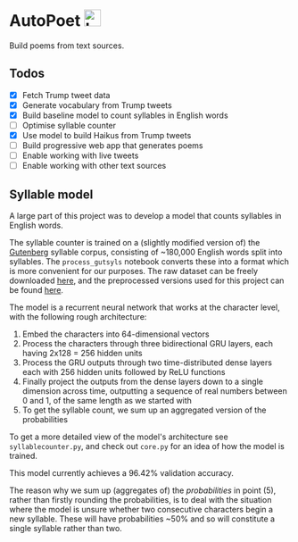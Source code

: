 # AutoPoet <img src="https://filedn.com/lRBwPhPxgV74tO0rDoe8SpH/autopoet_data/logo.png" width="30" height="30" alt="Logo of quill pen"/>

Build poems from text sources. 

## Todos

- [x] Fetch Trump tweet data
- [x] Generate vocabulary from Trump tweets
- [x] Build baseline model to count syllables in English words
- [ ] Optimise syllable counter
- [x] Use model to build Haikus from Trump tweets
- [ ] Build progressive web app that generates poems
- [ ] Enable working with live tweets
- [ ] Enable working with other text sources

## Syllable model

A large part of this project was to develop a model that counts syllables in English words. 

The syllable counter is trained on a (slightly modified version of) the [Gutenberg](https://en.wikipedia.org/wiki/Project_Gutenberg) syllable corpus, consisting of ~180,000 English words split into syllables. The `process_gutsyls` notebook converts these into a format which is more convenient for our purposes. The raw dataset can be freely downloaded [here](http://onlinebooks.library.upenn.edu/webbin/gutbook/lookup?num=3204), and the preprocessed versions used for this project can be found [here](https://filedn.com/lRBwPhPxgV74tO0rDoe8SpH/autopoet_data/).

The model is a recurrent neural network that works at the character level, with the following rough architecture:

1. Embed the characters into 64-dimensional vectors
2. Process the characters through three bidirectional GRU layers, each having 2x128 = 256 hidden units
3. Process the GRU outputs through two time-distributed dense layers each with 256 hidden units followed by ReLU functions
4. Finally project the outputs from the dense layers down to a single dimension across time, outputting a sequence of real numbers between 0 and 1, of the same length as we started with
5. To get the syllable count, we sum up an aggregated version of the probabilities

To get a more detailed view of the model's architecture see `syllablecounter.py`, and check out `core.py` for an idea of how the model is trained.

This model currently achieves a 96.42% validation accuracy.

The reason why we sum up (aggregates of) the *probabilities* in point (5), rather than firstly rounding the probabilities, is to deal with the situation where the model is unsure whether two consecutive characters begin a new syllable. These will have probabilities ~50% and so will constitute a single syllable rather than two. 
